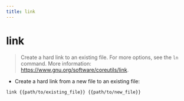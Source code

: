 ```yaml
---
title: link
---
```

# link

> Create a hard link to an existing file.
> For more options, see the `ln` command.
> More information: <https://www.gnu.org/software/coreutils/link>.

- Create a hard link from a new file to an existing file:

`link {{path/to/existing_file}} {{path/to/new_file}}`
